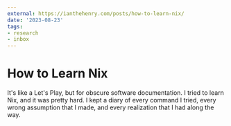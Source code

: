 ```yaml
---
external: https://ianthehenry.com/posts/how-to-learn-nix/
date: '2023-08-23'
tags:
- research
- inbox
---
```


# How to Learn Nix

It's like a Let's Play, but for obscure software documentation.
I tried to learn Nix, and it was pretty hard. I kept a diary of every command I tried, every wrong assumption that I made, and every realization that I had along the way.
